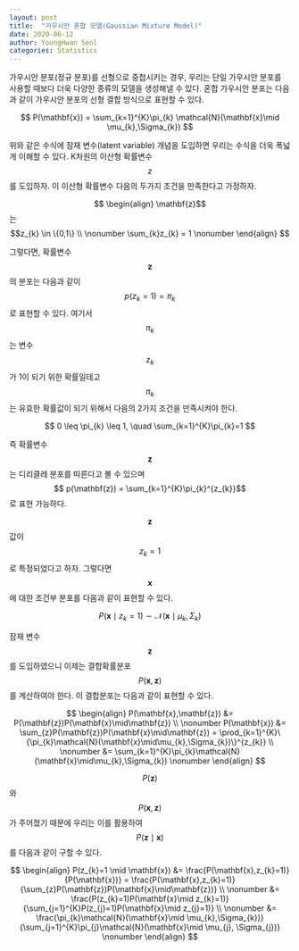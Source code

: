 ```yaml
---
layout: post
title:  "가우시안 혼합 모델(Gaussian Mixture Model)"
date: 2020-06-12
author: YoungHwan Seol
categories: Statistics
---
```


가우시안 분포(정규 분포)를 선형으로 중첩시키는 경우, 우리는 단일 가우시안 분포를 사용할 때보다 더욱 다양한 종류의 모델을 생성해낼 수 있다. 혼합 가우시안 분포는 다음과 같이 가우시안 분포의 선형 결합 방식으로 표현할 수 있다.

$$
P(\mathbf{x}) = \sum_{k=1}^{K}\pi_{k} \mathcal{N}(\mathbf{x}\mid \mu_{k},\Sigma_{k})
$$

위와 같은 수식에 잠재 변수(latent variable) 개념을 도입하면 우리는 수식을 더욱 폭넓게 이해할 수 있다. K차원의 이산형 확률변수 $$z$$를 도입하자. 이 이산형 확률변수 다음의 두가지 조건을 만족한다고 가정하자.

$$
\begin{align}
\mathbf{z}$$는 $$z_{k} \in \{0,1\} \\ \nonumber
\sum_{k}z_{k} = 1 \nonumber
\end{align}
$$

그렇다면, 확률변수 $$\mathbf{z}$$ 의 분포는 다음과 같이 $$p(z_{k}=1)=\pi_{k}$$ 로 표현할 수 있다. 여기서 $$\pi_{k}$$는 변수 $$z_{k}$$가 1이 되기 위한 확률일테고 $$\pi_{k}$$는 유효한 확률값이 되기 위해서 다음의 2가지 조건을 만족시켜야 한다.

$$ 0 \leq \pi_{k} \leq 1, \quad \sum_{k=1}^{K}\pi_{k}=1 $$

즉 확률변수 $$\mathbf{z}$$는 디리클레 분포를 따른다고 볼 수 있으며 $$ p(\mathbf{z}) = \sum_{k=1}^{K}\pi_{k}^{z_{k}}$$ 로 표현 가능하다.

$$\mathbf{z}$$ 값이 $$z_{k} = 1$$ 로 특정되었다고 하자. 그렇다면 $$\mathbf{x}$$에 대한 조건부 분포를 다음과 같이 표현할 수 있다.

$$ P(\mathbf{x} \mid z_{k}=1) \sim \mathcal{N}(\mathbf{x}\mid \mu_{k},\Sigma_{k}) $$

잠재 변수 $$\mathbf{z}$$를 도입하였으니 이제는 결합확률분포 $$P(\mathbf{x},\mathbf{z})$$ 를 계산하여야 한다. 이 결합분포는 다음과 같이 표현할 수 있다.

$$
\begin{align}
P(\mathbf{x},\mathbf{z}) &= P(\mathbf{z})P(\mathbf{x}\mid\mathbf{z}) \\ \nonumber
P(\mathbf{x}) &= \sum_{z}P(\mathbf{z})P(\mathbf{x}\mid\mathbf{z}) = \prod_{k=1}^{K}\{\pi_{k}\mathcal{N}(\mathbf{x}\mid\mu_{k},\Sigma_{k})\}^{z_{k}} \\ \nonumber
&= \sum_{k=1}^{K}\pi_{k}\mathcal{N}(\mathbf{x}\mid\mu_{k},\Sigma_{k}) \nonumber
\end{align}
$$

$$P(\mathbf{z})$$ 와 $$P(\mathbf{x},\mathbf{z})$$ 가 주어졌기 때문에 우리는 이를 활용하여 $$P(\mathbf{z}\mid\mathbf{x})$$ 를 다음과 같이 구할 수 있다.

$$
\begin{align}
P(z_{k}=1 \mid \mathbf{x}) &= \frac{P(\mathbf{x},z_{k}=1)}{P(\mathbf{x})} = \frac{P(\mathbf{x},z_{k}=1)}{\sum_{z}P(\mathbf{z})P(\mathbf{x}\mid\mathbf{z})} \\ \nonumber
&= \frac{P(z_{k}=1)P(\mathbf{x}\mid z_{k}=1)}{\sum_{j=1}^{K}P(z_{j}=1)P(\mathbf{x}\mid z_{j}=1)} \\ \nonumber
&= \frac{\pi_{k}\mathcal{N}(\mathbf{x}\mid \mu_{k},\Sigma_{k})}{\sum_{j=1}^{K}\pi_{j}\mathcal{N}(\mathbf{x}\mid \mu_{j}, \Sigma_{j})} \nonumber
\end{align}
$$




